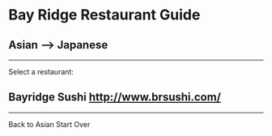 # Bay Ridge Restaurant Guide
## Asian --> Japanese
---
Select a restaurant:
## Bayridge Sushi http://www.brsushi.com/
---
Back to Asian
Start Over

